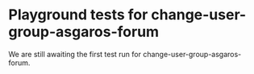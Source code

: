 # Playground tests for change-user-group-asgaros-forum
We are still awaiting the first test run for change-user-group-asgaros-forum.

